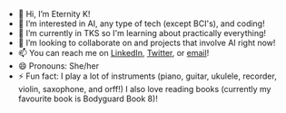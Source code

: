 - 👋 Hi, I’m Eternity K!
- 👀 I’m interested in AI, any type of tech (except BCI's), and coding!
- 🌱 I’m currently in TKS so I'm learning about practically everything!
- 💞️ I’m looking to collaborate on and projects that involve AI right now!
- 📫 You can reach me on [LinkedIn]([url](https://www.linkedin.com/in/eternityk/)), [Twitter](x.com/eternityk707), or [email](eternityk13@gmail.com)!
- 😄 Pronouns: She/her
- ⚡ Fun fact: I play a lot of instruments (piano, guitar, ukulele, recorder, violin, saxophone, and orff!) I also love reading books (currently my favourite book is Bodyguard Book 8)!

